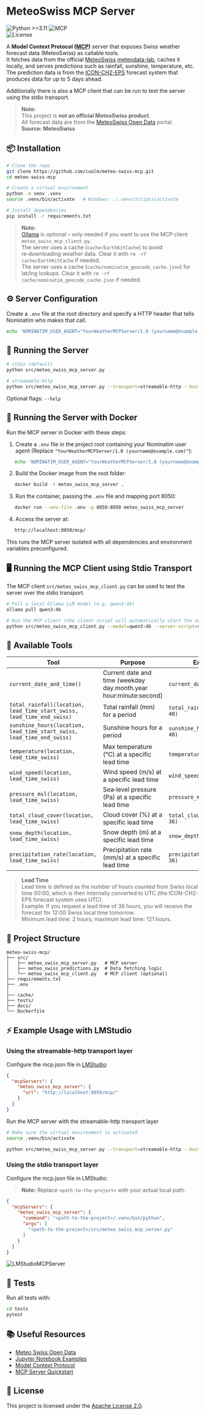 # MeteoSwiss MCP Server  
![Python >=3.11](https://img.shields.io/badge/python-%3E%3D3.11-blue)
![MCP](https://img.shields.io/badge/mcp-1.13.1-brightgreen)  
![License](https://img.shields.io/badge/license-Apache%202.0-yellow) 

A **Model Context Protocol ([MCP](https://modelcontextprotocol.info/))** server that exposes Swiss weather forecast data (MeteoSwiss) as callable tools.   
It fetches data from the official [MeteoSwiss](https://opendatadocs.meteoswiss.ch/e-forecast-data/e2-e3-numerical-weather-forecasting-model) [meteodata-lab](https://meteoswiss.github.io/meteodata-lab/), caches it locally, and serves predictions such as rainfall, sunshine, temperature, etc. The prediction data is from the [ICON-CH2-EPS](https://www.meteoswiss.admin.ch/weather/warning-and-forecasting-systems/icon-forecasting-systems.html) forecast system that produces data for up to 5 days ahead. 

Additionally there is also a MCP client that can be run to test the server using the stdio transport.

> **Note:**  
> This project is **not an official MeteoSwiss product**.  
> All forecast data are from the [MeteoSwiss Open Data](https://opendata.swiss/en/organization/bundesamt-fur-meteorologie-und-klimatologie-meteoschweiz) portal.  
> **Source: MeteoSwiss**

## 📦 Installation

```bash
# Clone the repo
git clone https://github.com/cuolm/meteo-swiss-mcp.git
cd meteo-swiss-mcp

# Create a virtual environment 
python -m venv .venv
source .venv/bin/activate   # Windows: .\.venv\Scripts\activate

# Install dependencies
pip install -r requirements.txt
```

> **Note:**  
> [Ollama](https://ollama.com/) is optional – only needed if you want to use the MCP client `meteo_swiss_mcp_client.py`.  
> The server uses a cache (`cache/EarthKitCache`) to avoid re‑downloading weather data. Clear it with `rm -rf cache/EarthKitCache` if needed.   
> The server uses a cache (`cache/nominatim_geocode_cache.json`) for lat/lng lookups. Clear it with `rm -rf cache/nominatim_geocode_cache.json` if needed.  


## ⚙️ Server Configuration

Create a `.env` file at the root directory and specify a HTTP header that tells Nominatim who makes that call. 

```bash
echo 'NOMINATIM_USER_AGENT="YourWeatherMCPServer/1.0 (yourname@example.com)"' > .env
```


## 🚀 Running the Server

```bash
# stdio (default)
python src/meteo_swiss_mcp_server.py

# streamable-http
python src/meteo_swiss_mcp_server.py --transport=streamable-http --host=localhost --port=8050
```
Optional flags: `--help`


## 🐳 Running the Server with Docker

Run the MCP server in Docker with these steps:

1. Create a `.env` file in the project root containing your Nominatim user agent (Replace `"YourWeatherMCPServer/1.0 (yourname@example.com)"`):
```bash
   echo 'NOMINATIM_USER_AGENT="YourWeatherMCPServer/1.0 (yourname@example.com)"' > .env
```
2. Build the Docker image from the root folder:
```bash
   docker build -t meteo_swiss_mcp_server .
```
3. Run the container, passing the `.env` file and mapping port 8050:
```bash
   docker run --env-file .env -p 8050:8050 meteo_swiss_mcp_server
```
4. Access the server at:
```bash
   http://localhost:8050/mcp/
```
This runs the MCP server isolated with all dependencies and environment variables preconfigured.

## 🖥️ Running the MCP Client using Stdio Transport

The MCP client `src/meteo_swiss_mcp_client.py` can be used to test the server over the stdio transport.

```bash
# Pull a local Ollama LLM model (e.g. qwen3:4b)
ollama pull qwen3:4b

# Run the MCP client (the client script will automatically start the server)
python src/meteo_swiss_mcp_client.py --model=qwen3:4b --server-script=src/meteo_swiss_mcp_server.py
```

## 🔧 Available Tools

| Tool | Purpose | Example Call |
|------|---------|--------------|
| `current_date_and_time()` | Current date and time (weekday day.month.year hour:minute:second) | `current_date_and_time()` |
| `total_rainfall(location, lead_time_start_swiss, lead_time_end_swiss)` | Total rainfall (mm) for a period | `total_rainfall("Zurich", 24, 48)` |
| `sunshine_hours(location, lead_time_start_swiss, lead_time_end_swiss)` | Sunshine hours for a period | `sunshine_hours("Zurich", 24, 48)` |
| `temperature(location, lead_time_swiss)` | Max temperature (°C) at a specific lead time | `temperature("Zurich", 36)` |
| `wind_speed(location, lead_time_swiss)` | Wind speed (m/s) at a specific lead time | `wind_speed("Zurich", 36)` |
| `pressure_msl(location, lead_time_swiss)` | Sea‑level pressure (Pa) at a specific lead time | `pressure_msl("Zurich", 36)` |
| `total_cloud_cover(location, lead_time_swiss)` | Cloud cover (%) at a specific lead time | `total_cloud_cover("Zurich", 36)` |
| `snow_depth(location, lead_time_swiss)` | Snow depth (m) at a specific lead time | `snow_depth("Zurich", 36)` |
| `precipitation_rate(location, lead_time_swiss)` | Precipitation rate (mm/s) at a specific lead time | `precipitation_rate("Zurich", 36)` |
> **Lead Time**  
> Lead time is defined as the number of hours counted from Swiss local time 00:00, which is then internally converted to UTC (the ICON-CH2-EPS forecast system uses UTC).  
> Example: If you request a lead time of 36 hours, you will receive the forecast for 12:00 Swiss local time tomorrow.  
> Minimum lead time: 2 hours; maximum lead time: 121 hours.  


## 📂 Project Structure

```
meteo-swiss-mcp/
├── src/
│   ├── meteo_swiss_mcp_server.py   # MCP server
│   ├── meteo_swiss_predictions.py  # Data fetching logic
│   └── meteo_swiss_mcp_client.py   # MCP client (optional)
├── requirements.txt
├── .env
│
├── cache/                           
├── tests/                           
├── docs/                           
└── Dockerfile                           
```
## ⚡ Example Usage with LMStudio
### Using the streamable-http transport layer
Configure the mcp.json file in [LMStudio](https://lmstudio.ai/): 
```json
{
  "mcpServers": {
    "meteo_swiss_mcp_server": {
      "url": "http://localhost:8050/mcp/"
    }
  }
}
```
Run the MCP server with the streamable-http transport layer 
```bash
# Make sure the virtual environment is activated 
source .venv/bin/activate

python src/meteo_swiss_mcp_server.py --transport=streamable-http --host=localhost --port=8050
```
### Using the stdio transport layer
Configure the mcp.json file in LMStudio:
>**Note:**
> Replace `<path-to-the-project>` with your actual local path.
```json
{
  "mcpServers": {
    "meteo_swiss_mcp_server": {
      "command": "<path-to-the-project>/.venv/bin/python",
      "args": [
        "<path-to-the-project>/src/meteo_swiss_mcp_server.py"
      ]
    }
  }
}
```
![LMStudioMCPServer](docs/LMStudioMCPServer.png)

## 🧪 Tests

Run all tests with:

```bash
cd tests
pytest
```

## 📚 Useful Resources

* [Meteo Swiss Open Data](https://www.meteoswiss.admin.ch/services-and-publications/service/open-data.html)  
* [Jupyter Notebook Examples](https://github.com/MeteoSwiss/opendata-nwp-demos/tree/main)  
* [Model Context Protocol](https://github.com/modelcontextprotocol/python-sdk)  
* [MCP Server Quickstart](https://modelcontextprotocol.info/docs/quickstart/server/)

## 📄 License

This project is licensed under the [Apache License 2.0](LICENSE.txt).
